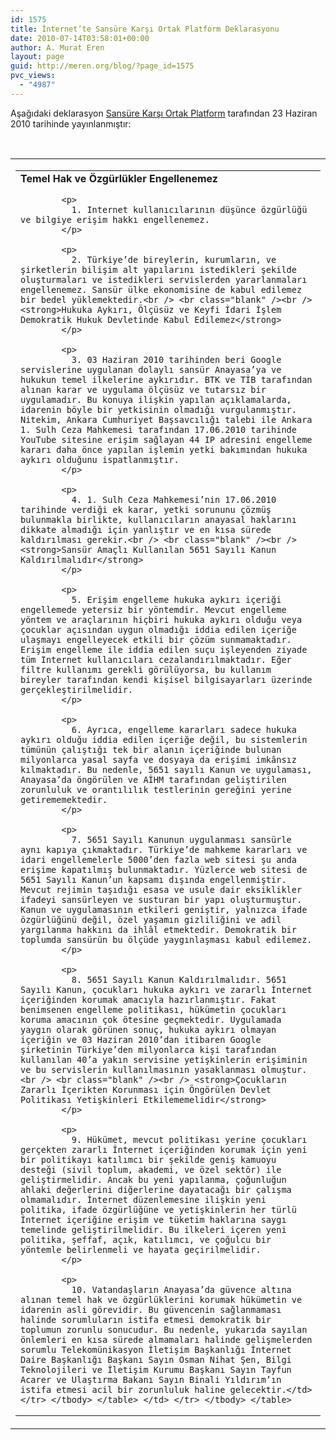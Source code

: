 ```yaml
---
id: 1575
title: İnternet’te Sansüre Karşı Ortak Platform Deklarasyonu
date: 2010-07-14T03:58:01+00:00
author: A. Murat Eren
layout: page
guid: http://meren.org/blog/?page_id=1575
pvc_views:
  - "4987"
---
```

Aşağıdaki deklarasyon [Sansüre Karşı Ortak Platform](http://www.sansursuzinternet.org.tr/) tarafından 23 Haziran 2010 tarihinde yayınlanmıştır:
  
<br class="blank" />

<table border="0" cellspacing="0" cellpadding="0" width="100%" align="center">
  <tr>
    <td>
      <table border="0" cellspacing="0" cellpadding="20" width="100%">
        <tr>
          <td>
            <strong>Temel Hak ve Özgürlükler Engellenemez</strong></p> 
            
            <p>
              1. Internet kullanıcılarının düşünce özgürlüğü ve bilgiye erişim hakkı engellenemez.
            </p>
            
            <p>
              2. Türkiye’de bireylerin, kurumların, ve şirketlerin bilişim alt yapılarını istedikleri şekilde oluşturmaları ve istedikleri servislerden yararlanmaları engellenemez. Sansür ülke ekonomisine de kabul edilemez bir bedel yüklemektedir.<br /> <br class="blank" /><br /> <strong>Hukuka Aykırı, Ölçüsüz ve Keyfi İdari İşlem Demokratik Hukuk Devletinde Kabul Edilemez</strong>
            </p>
            
            <p>
              3. 03 Haziran 2010 tarihinden beri Google servislerine uygulanan dolaylı sansür Anayasa’ya ve hukukun temel ilkelerine aykırıdır. BTK ve TİB tarafından alınan karar ve uygulama ölçüsüz ve tutarsız bir uygulamadır. Bu konuya ilişkin yapılan açıklamalarda, idarenin böyle bir yetkisinin olmadığı vurgulanmıştır. Nitekim, Ankara Cumhuriyet Başsavcılığı talebi ile Ankara 1. Sulh Ceza Mahkemesi tarafından 17.06.2010 tarihinde YouTube sitesine erişim sağlayan 44 IP adresini engelleme kararı daha önce yapılan işlemin yetki bakımından hukuka aykırı olduğunu ispatlanmıştır.
            </p>
            
            <p>
              4. 1. Sulh Ceza Mahkemesi’nin 17.06.2010 tarihinde verdiği ek karar, yetki sorununu çözmüş bulunmakla birlikte, kullanıcıların anayasal haklarını dikkate almadığı için yanlıştır ve en kısa sürede kaldırılması gerekir.<br /> <br class="blank" /><br /> <strong>Sansür Amaçlı Kullanılan 5651 Sayılı Kanun Kaldırılmalıdır</strong>
            </p>
            
            <p>
              5. Erişim engelleme hukuka aykırı içeriği engellemede yetersiz bir yöntemdir. Mevcut engelleme yöntem ve araçlarının hiçbiri hukuka aykırı olduğu veya çocuklar açısından uygun olmadığı iddia edilen içeriğe ulaşmayı engelleyecek etkili bir çözüm sunmamaktadır. Erişim engelleme ile iddia edilen suçu işleyenden ziyade tüm Internet kullanıcıları cezalandırılmaktadır. Eğer filtre kullanımı gerekli görülüyorsa, bu kullanım bireyler tarafından kendi kişisel bilgisayarları üzerinde gerçekleştirilmelidir.
            </p>
            
            <p>
              6. Ayrıca, engelleme kararları sadece hukuka aykırı olduğu iddia edilen içeriğe değil, bu sistemlerin tümünün çalıştığı tek bir alanın içeriğinde bulunan milyonlarca yasal sayfa ve dosyaya da erişimi imkânsız kılmaktadır. Bu nedenle, 5651 sayılı Kanun ve uygulaması, Anayasa’da öngörülen ve AİHM tarafından geliştirilen zorunluluk ve orantılılık testlerinin gereğini yerine getirememektedir.
            </p>
            
            <p>
              7. 5651 Sayılı Kanunun uygulanması sansürle aynı kapıya çıkmaktadır. Türkiye’de mahkeme kararları ve idari engellemelerle 5000’den fazla web sitesi şu anda erişime kapatılmış bulunmaktadır. Yüzlerce web sitesi de 5651 Sayılı Kanun’un kapsamı dışında engellenmiştir. Mevcut rejimin taşıdığı esasa ve usule dair eksiklikler ifadeyi sansürleyen ve susturan bir yapı oluşturmuştur. Kanun ve uygulamasının etkileri geniştir, yalnızca ifade özgürlüğünü değil, özel yaşamın gizliliğini ve adil yargılanma hakkını da ihlâl etmektedir. Demokratik bir toplumda sansürün bu ölçüde yaygınlaşması kabul edilemez.
            </p>
            
            <p>
              8. 5651 Sayılı Kanun Kaldırılmalıdır. 5651 Sayılı Kanun, çocukları hukuka aykırı ve zararlı İnternet içeriğinden korumak amacıyla hazırlanmıştır. Fakat benimsenen engelleme politikası, hükümetin çocukları koruma amacının çok ötesine geçmektedir. Uygulamada yaygın olarak görünen sonuç, hukuka aykırı olmayan içeriğin ve 03 Haziran 2010’dan itibaren Google şirketinin Türkiye’den milyonlarca kişi tarafından kullanılan 40’a yakın servisine yetişkinlerin erişiminin ve bu servislerin kullanılmasının yasaklanması olmuştur.<br /> <br class="blank" /><br /> <strong>Çocukların Zararlı İçerikten Korunması için Öngörülen Devlet Politikası Yetişkinleri Etkilememelidir</strong>
            </p>
            
            <p>
              9. Hükümet, mevcut politikası yerine çocukları gerçekten zararlı İnternet içeriğinden korumak için yeni bir politikayı katılımcı bir şekilde geniş kamuoyu desteği (sivil toplum, akademi, ve özel sektör) ile geliştirmelidir. Ancak bu yeni yapılanma, çoğunluğun ahlaki değerlerini diğerlerine dayatacağı bir çalışma olmamalıdır. İnternet düzenlemesine ilişkin yeni politika, ifade özgürlüğüne ve yetişkinlerin her türlü İnternet içeriğine erişim ve tüketim haklarına saygı temelinde geliştirilmelidir. Bu ilkeleri içeren yeni politika, şeffaf, açık, katılımcı, ve çoğulcu bir yöntemle belirlenmeli ve hayata geçirilmelidir.
            </p>
            
            <p>
              10. Vatandaşların Anayasa’da güvence altına alınan temel hak ve özgürlüklerini korumak hükümetin ve idarenin asli görevidir. Bu güvencenin sağlanmaması halinde sorumluların istifa etmesi demokratik bir toplumun zorunlu sonucudur. Bu nedenle, yukarıda sayılan önlemleri en kısa sürede almamaları halinde gelişmelerden sorumlu Telekomünikasyon İletişim Başkanlığı İnternet Daire Başkanlığı Başkanı Sayın Osman Nihat Şen, Bilgi Teknolojileri ve İletişim Kurumu Başkanı Sayın Tayfun Acarer ve Ulaştırma Bakanı Sayın Binali Yıldırım’ın istifa etmesi acil bir zorunluluk haline gelecektir.</td> </tr> </tbody> </table> </td> </tr> </tbody> </table>